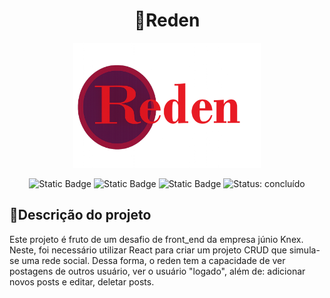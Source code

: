 <div align="center">

# 💬Reden
<img src="public/images/logo_reden.png" alt="logo" border="0" width="300"/>
</div>

<div align="center">

![Static Badge](https://img.shields.io/badge/React-v19.1.0-blue)
![Static Badge](https://img.shields.io/badge/React_Router-v7.6.2-red)
![Static Badge](https://img.shields.io/badge/Tailwind-v3-purple)
![Status: concluído](https://img.shields.io/badge/Status-conclu%C3%ADdo-green)

</div>

## 📘Descrição do projeto
Este projeto é fruto de um desafio de front_end da empresa júnio Knex. Neste, foi necessário utilizar React para criar um projeto CRUD que simula-se uma rede social. Dessa forma, o reden tem a capacidade de ver postagens de outros usuário, ver o usuário "logado", além de: adicionar novos posts e editar, deletar posts.

